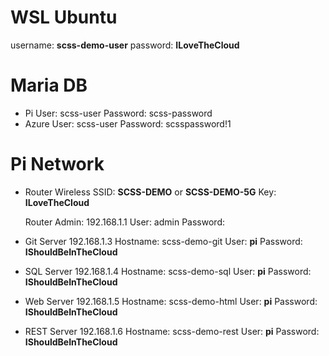 # WSL Ubuntu
username: **scss-demo-user**
password: **ILoveTheCloud**

# Maria DB
- Pi
    User: scss-user
    Password: scss-password
- Azure
    User: scss-user
    Password: scsspassword!1

# Pi Network
- Router
    Wireless
    SSID: **SCSS-DEMO** or **SCSS-DEMO-5G**
    Key: **ILoveTheCloud**

    Router Admin: 192.168.1.1
    User: admin
    Password: <redacted>

- Git Server
    192.168.1.3
    Hostname: scss-demo-git
    User: **pi**
    Password: **IShouldBeInTheCloud**

- SQL Server
    192.168.1.4
    Hostname: scss-demo-sql
    User: **pi**
    Password: **IShouldBeInTheCloud**

- Web Server
    192.168.1.5
    Hostname: scss-demo-html
    User: **pi**
    Password: **IShouldBeInTheCloud**

- REST Server
    192.168.1.6
    Hostname: scss-demo-rest
    User: **pi**
    Password: **IShouldBeInTheCloud**
